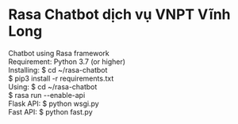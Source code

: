 # Rasa Chatbot dịch vụ VNPT Vĩnh Long
Chatbot using Rasa framework <br>
Requirement: Python 3.7 (or higher) <br>
Installing: $ cd ~/rasa-chatbot <br>
            $ pip3 install -r requirements.txt <br>
Using:      $ cd ~/rasa-chatbot<br>
            $ rasa run --enable-api<br>
Flask API:  $ python wsgi.py <br>
Fast API:   $ python fast.py

